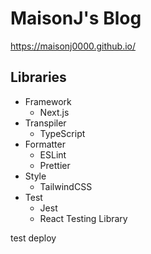 # MaisonJ's Blog

https://maisonj0000.github.io/

## Libraries

- Framework
  - Next.js
- Transpiler
  - TypeScript
- Formatter
  - ESLint
  - Prettier
- Style
  - TailwindCSS
- Test
  - Jest
  - React Testing Library

test deploy
